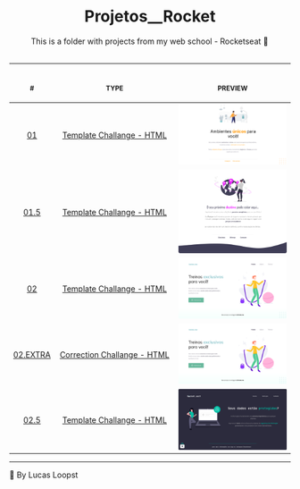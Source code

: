 <h1 align="center"> Projetos__Rocket </h1>

<p align="center">This is a folder with projects from my web school - Rocketseat 🚀 
<br><br>
<table align="center">
    <thead>
        <tr>
            <th align="center">
                <img width="20" height="1"> 
                <p>
                    <small>#</small>
                </p>
            </th>
            <th align="center">
                <img width="300" height="1"> 
                <p> 
                    <small>
                        TYPE
                    </small>
                </p>
            <th align="center">
                <img width="201" height="1">
                <p align="center"> 
                    <small>
                    PREVIEW
                    </small>
                </p>
            </th>
        </tr>
    </thead>
    <tbody>
        <tr>
            <td align="center"><a href="https://github.com/LucasLoopsT/Projetos__Rocket/tree/main/Projeto__01">01</a></td>
            <td align="center"><a href="https://github.com/LucasLoopsT/Projetos__Rocket/tree/main/Projeto__01">Template Challange - HTML</a></td>
            <td align="center"><a href="https://github.com/LucasLoopsT/Projetos__Rocket/tree/main/Projeto__01">
            <img width="300px" src="https://github.com/LucasLoopsT/Projetos__Rocket/blob/main/Projeto__01/images/preview.png?raw=true"/></a>
            </td>
        </tr>
        <tr>
            <td align="center"><a href="https://github.com/LucasLoopsT/Projetos__Rocket/tree/main/Projeto__01.5">01.5</a></td>
            <td align="center"><a href="https://github.com/LucasLoopsT/Projetos__Rocket/tree/main/Projeto__01.5">Template Challange - HTML</a></td>
            <td align="center"><a href="https://github.com/LucasLoopsT/Projetos__Rocket/tree/main/Projeto__01.5">
            <img width="300px" src="https://github.com/LucasLoopsT/Projetos__Rocket/blob/main/Projeto__01.5/imgs/preview.png?raw=true"/></a>
            </td>
        </tr>
        <tr>
            <td align="center"><a href="https://github.com/LucasLoopsT/Projetos__Rocket/tree/main/Projeto__02">02</a></td>
            <td align="center"><a href="https://github.com/LucasLoopsT/Projetos__Rocket/tree/main/Projeto__02">Template Challange - HTML</a></td>
            <td align="center"><a href="https://github.com/LucasLoopsT/Projetos__Rocket/tree/main/Projeto__02">
            <img width="300px" src="https://github.com/LucasLoopsT/Projetos__Rocket/blob/main/Projeto__02/imgs/preview.png?raw=true"/></a>
            </td>
        </tr>
        <tr>
            <td align="center"><a href="https://github.com/LucasLoopsT/Projetos__Rocket/tree/main/Projeto__02-EXTRA">02.EXTRA</a></td>
            <td align="center"><a href="https://github.com/LucasLoopsT/Projetos__Rocket/tree/main/Projeto__02-EXTRA">Correction Challange - HTML</a></td>
            <td align="center"><a href="https://github.com/LucasLoopsT/Projetos__Rocket/tree/main/Projeto__02-EXTRA">
            <img width="300px" src="https://github.com/LucasLoopsT/Projetos__Rocket/blob/main/Projeto__02/imgs/preview.png?raw=true"/></a>
            </td>
        </tr>
        <tr>
            <td align="center"><a href="https://github.com/LucasLoopsT/Projetos__Rocket/tree/main/Projeto__02.5">02.5</a></td>
            <td align="center"><a href="https://github.com/LucasLoopsT/Projetos__Rocket/tree/main/Projeto__02.5">Template Challange - HTML</a></td>
            <td align="center"><a href="https://github.com/LucasLoopsT/Projetos__Rocket/tree/main/Projeto__01">
            <img width="300px" src="https://github.com/LucasLoopsT/Projetos__Rocket/blob/main/Projeto__02.5/imgs/preview.png?raw=true"/></a>
            </td>
        </tr>
    </tbody>
</table></p>

---

🌌 By Lucas Loopst
